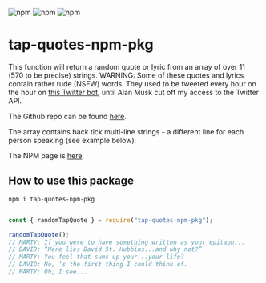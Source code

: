 ![npm](https://img.shields.io/npm/v/tap-quotes-npm-pkg)
![npm](https://img.shields.io/npm/dm/tap-quotes-npm-pkg)
![npm](https://img.shields.io/npm/l/tap-quotes-npm-pkg)

# tap-quotes-npm-pkg

This function will return a random quote or lyric from an array of over 11 (570 to be precise) strings.
WARNING: Some of these quotes and lyrics contain rather rude (NSFW) words. They used to be tweeted every hour on the hour on [this Twitter bot](https://twitter.com/QuotesTap), until Alan Musk cut off my access to the Twitter API.

The Github repo can be found [here](https://github.com/jdm79/tap-quotes-npm-pkg).

The array contains back tick multi-line strings - a different line for each person speaking (see example below). 

The NPM page is [here](https://www.npmjs.com/package/tap-quotes-npm-pkg).

## How to use this package

```console
npm i tap-quotes-npm-pkg
```

```js

const { randomTapQuote } = require("tap-quotes-npm-pkg");

randomTapQuote();
// MARTY: If you were to have something written as your epitaph...
// DAVID: “Here lies David St. Hubbins...and why not?”
// MARTY: You feel that sums up your...your life?
// DAVID: No, ‘s the first thing I could think of.
// MARTY: Oh, I see...
```
